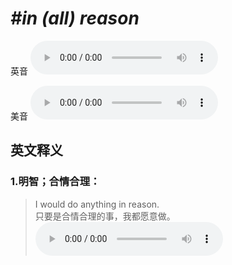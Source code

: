 # ***\#in (all) reason*** 
英音
<audio src="./media/in all reason1_AAC.aac" controls="controls"></audio>

美音
<audio src="./media/in all reason2_AAC.aac" controls="controls"></audio>



  

英文释义
---
### 1.**明智；合情合理：**  

 > I would do anything in reason.   
 > 只要是合情合理的事，我都愿意做。    
<audio src="./media/reason-6.aac" controls="controls"></audio>


